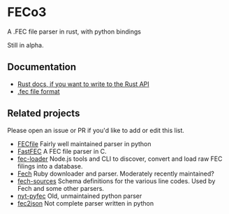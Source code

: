 # FECo3

A .FEC file parser in rust, with python bindings

Still in alpha.

## Documentation

- [Rust docs, if you want to write to the Rust API](https://docs.rs/feco3)
- [.fec file format](https://github.com/NickCrews/feco3/wiki/.fec-File-Format)

## Related projects

Please open an issue or PR if you'd like to add or edit this list.

- [FECfile](https://github.com/esonderegger/fecfile)
  Fairly well maintained parser in python
- [FastFEC](https://github.com/washingtonpost/FastFEC)
  A FEC file parser in C.
- [fec-loader](https://github.com/PublicI/fec-loader)
  Node.js tools and CLI to discover, convert and load raw FEC filings into a database.
- [Fech](https://github.com/dwillis/Fech)
  Ruby downloader and parser. Moderately recently maintained?
- [fech-sources](https://github.com/dwillis/fech-sources)
  Schema definitions for the various line codes. Used by Fech and some other parsers.
- [nyt-pyfec](https://github.com/newsdev/nyt-pyfec)
  Old, unmaintained python parser
- [fec2json](https://github.com/newsdev/fec2json)
  Not complete parser written in python
